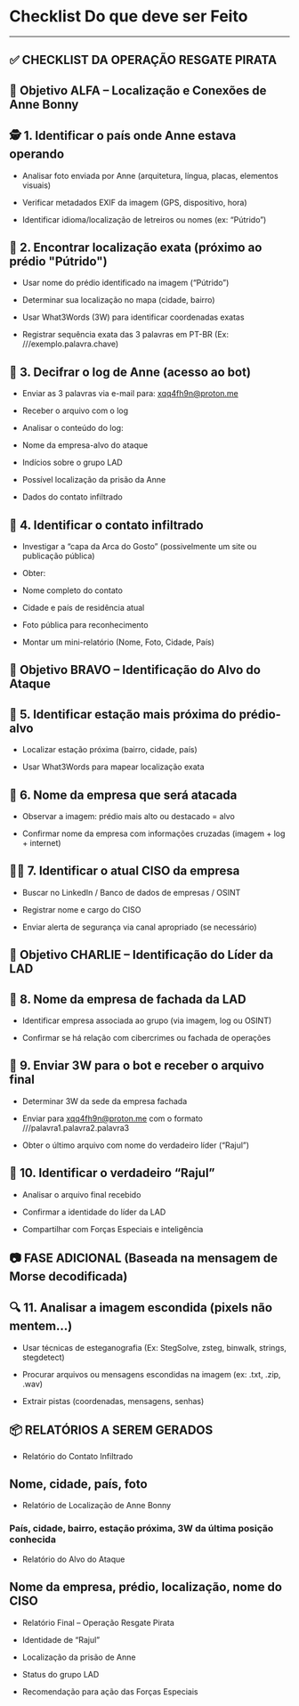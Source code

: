 # Checklist Do que deve ser Feito

---

## ✅ CHECKLIST DA OPERAÇÃO RESGATE PIRATA
## 🎯 Objetivo ALFA – Localização e Conexões de Anne Bonny
## 🕵️ 1. Identificar o país onde Anne estava operando

- Analisar foto enviada por Anne (arquitetura, língua, placas, elementos visuais)

- Verificar metadados EXIF da imagem (GPS, dispositivo, hora)

- Identificar idioma/localização de letreiros ou nomes (ex: “Pútrido”)

## 📍 2. Encontrar localização exata (próximo ao prédio "Pútrido")

- Usar nome do prédio identificado na imagem (“Pútrido”)

- Determinar sua localização no mapa (cidade, bairro)

- Usar What3Words (3W) para identificar coordenadas exatas

- Registrar sequência exata das 3 palavras em PT-BR (Ex: ///exemplo.palavra.chave)

## 📁 3. Decifrar o log de Anne (acesso ao bot)

- Enviar as 3 palavras via e-mail para: xqq4fh9n@proton.me

- Receber o arquivo com o log

- Analisar o conteúdo do log:

- Nome da empresa-alvo do ataque

- Indícios sobre o grupo LAD

- Possível localização da prisão da Anne

- Dados do contato infiltrado

## 👤 4. Identificar o contato infiltrado

- Investigar a “capa da Arca do Gosto” (possivelmente um site ou publicação pública)

- Obter:

- Nome completo do contato

- Cidade e país de residência atual

- Foto pública para reconhecimento

- Montar um mini-relatório (Nome, Foto, Cidade, País)

## 🎯 Objetivo BRAVO – Identificação do Alvo do Ataque
## 🏢 5. Identificar estação mais próxima do prédio-alvo

- Localizar estação próxima (bairro, cidade, país)

- Usar What3Words para mapear localização exata

## 💼 6. Nome da empresa que será atacada

- Observar a imagem: prédio mais alto ou destacado = alvo

- Confirmar nome da empresa com informações cruzadas (imagem + log + internet)

## 👨‍💻 7. Identificar o atual CISO da empresa

- Buscar no LinkedIn / Banco de dados de empresas / OSINT

- Registrar nome e cargo do CISO

- Enviar alerta de segurança via canal apropriado (se necessário)

## 🎯 Objetivo CHARLIE – Identificação do Líder da LAD
## 🏢 8. Nome da empresa de fachada da LAD

- Identificar empresa associada ao grupo (via imagem, log ou OSINT)

- Confirmar se há relação com cibercrimes ou fachada de operações

## 🧩 9. Enviar 3W para o bot e receber o arquivo final

- Determinar 3W da sede da empresa fachada

- Enviar para xqq4fh9n@proton.me com o formato ///palavra1.palavra2.palavra3

- Obter o último arquivo com nome do verdadeiro líder (“Rajul”)

## 🧠 10. Identificar o verdadeiro “Rajul”

- Analisar o arquivo final recebido

- Confirmar a identidade do líder da LAD

- Compartilhar com Forças Especiais e inteligência

## 📷 FASE ADICIONAL (Baseada na mensagem de Morse decodificada)
## 🔍 11. Analisar a imagem escondida (pixels não mentem...)

- Usar técnicas de esteganografia (Ex: StegSolve, zsteg, binwalk, strings, stegdetect)

- Procurar arquivos ou mensagens escondidas na imagem (ex: .txt, .zip, .wav)

- Extrair pistas (coordenadas, mensagens, senhas)

## 📦 RELATÓRIOS A SEREM GERADOS

- Relatório do Contato Infiltrado

## Nome, cidade, país, foto

- Relatório de Localização de Anne Bonny

### País, cidade, bairro, estação próxima, 3W da última posição conhecida

- Relatório do Alvo do Ataque

## Nome da empresa, prédio, localização, nome do CISO

- Relatório Final – Operação Resgate Pirata

- Identidade de “Rajul”

- Localização da prisão de Anne

- Status do grupo LAD

- Recomendação para ação das Forças Especiais
